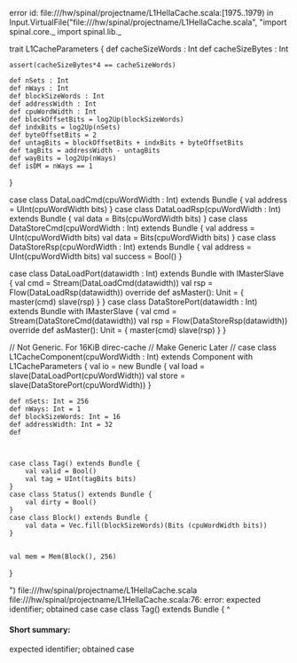 error id: file://<WORKSPACE>/hw/spinal/projectname/L1HellaCache.scala:[1975..1979) in Input.VirtualFile("file://<WORKSPACE>/hw/spinal/projectname/L1HellaCache.scala", "import spinal.core._
import spinal.lib._


trait L1CacheParameters {
    def cacheSizeWords : Int
    def cacheSizeBytes : Int
    
    assert(cacheSizeBytes*4 == cacheSizeWords)
    
    def nSets : Int
    def nWays : Int
    def blockSizeWords : Int
    def addressWidth : Int
    def cpuWordWidth : Int
    def blockOffsetBits = log2Up(blockSizeWords)
    def indxBits = log2Up(nSets)
    def byteOffsetBits = 2
    def untagBits = blockOffsetBits + indxBits + byteOffsetBits
    def tagBits = addressWidth - untagBits
    def wayBits = log2Up(nWays)
    def isDM = nWays == 1
    

}

case class DataLoadCmd(cpuWordWidth : Int) extends Bundle {
   val address = UInt(cpuWordWidth bits) 
}
case class DataLoadRsp(cpuWordWidth : Int) extends Bundle {
   val data = Bits(cpuWordWidth bits) 
}
case class DataStoreCmd(cpuWordWidth : Int) extends Bundle {
    val address = UInt(cpuWordWidth bits)
    val data = Bits(cpuWordWidth bits)
}
case class DataStoreRsp(cpuWordWidth : Int) extends Bundle {
    val address = UInt(cpuWordWidth bits)
    val success = Bool()
}

case class DataLoadPort(datawidth : Int) extends Bundle with IMasterSlave {
  val cmd = Stream(DataLoadCmd(datawidth))
  val rsp = Flow(DataLoadRsp(datawidth))
  override def asMaster(): Unit = {
    master(cmd)
    slave(rsp)
  }
}
case class DataStorePort(datawidth : Int) extends Bundle with IMasterSlave {
  val cmd = Stream(DataStoreCmd(datawidth))
  val rsp = Flow(DataStoreRsp(datawidth))
  override def asMaster(): Unit = {
    master(cmd)
    slave(rsp)
  }
}

// Not Generic. For 16KiB direc-cache
// Make Generic Later
//
case class L1CacheComponent(cpuWordWidth : Int) extends Component with L1CacheParameters {
    val io = new Bundle {
        val load = slave(DataLoadPort(cpuWordWidth))
        val store = slave(DataStorePort(cpuWordWidth))
    }
    
    def nSets: Int = 256
    def nWays: Int = 1
    def blockSizeWords: Int = 16
    def addressWidth: Int = 32
    def 
    
    

    case class Tag() extends Bundle {
        val valid = Bool()
        val tag = UInt(tagBits bits)
    }
    case class Status() extends Bundle {
        val dirty = Bool()
    }
    case class Block() extends Bundle {
        val data = Vec.fill(blockSizeWords)(Bits (cpuWordWidth bits))
    }

    
    val mem = Mem(Block(), 256)
    

    
    
}

")
file://<WORKSPACE>/hw/spinal/projectname/L1HellaCache.scala
file://<WORKSPACE>/hw/spinal/projectname/L1HellaCache.scala:76: error: expected identifier; obtained case
    case class Tag() extends Bundle {
    ^
#### Short summary: 

expected identifier; obtained case